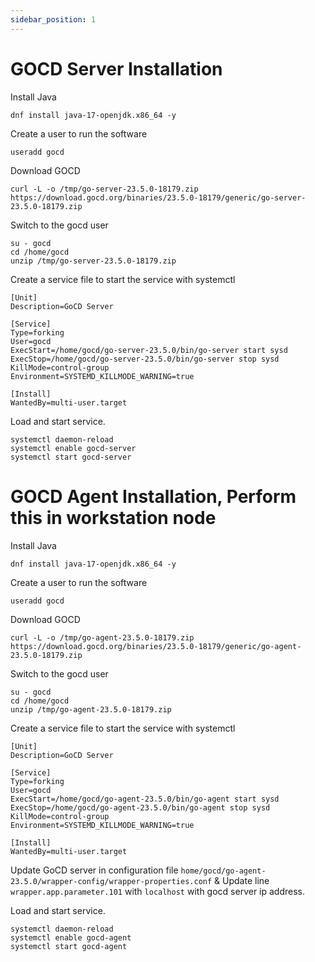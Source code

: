 ```yaml
---
sidebar_position: 1
---
```


# GOCD Server Installation

Install Java

```shell 
dnf install java-17-openjdk.x86_64 -y
```

Create a user to run the software

```shell 
useradd gocd
```

Download GOCD 

```shell
curl -L -o /tmp/go-server-23.5.0-18179.zip  https://download.gocd.org/binaries/23.5.0-18179/generic/go-server-23.5.0-18179.zip 
```

Switch to the gocd user 

```shell
su - gocd 
cd /home/gocd 
unzip /tmp/go-server-23.5.0-18179.zip
```

Create a service file to start the service with systemctl

```unit file (systemd) title=/etc/systemd/system/gocd-server.service
[Unit]
Description=GoCD Server

[Service]
Type=forking
User=gocd
ExecStart=/home/gocd/go-server-23.5.0/bin/go-server start sysd
ExecStop=/home/gocd/go-server-23.5.0/bin/go-server stop sysd
KillMode=control-group
Environment=SYSTEMD_KILLMODE_WARNING=true

[Install]
WantedBy=multi-user.target
```
Load and start service.

```shell 
systemctl daemon-reload
systemctl enable gocd-server 
systemctl start gocd-server
```

# GOCD Agent Installation, Perform this in workstation node

Install Java

```shell 
dnf install java-17-openjdk.x86_64 -y
```

Create a user to run the software

```shell 
useradd gocd
```

Download GOCD

```shell
curl -L -o /tmp/go-agent-23.5.0-18179.zip https://download.gocd.org/binaries/23.5.0-18179/generic/go-agent-23.5.0-18179.zip
```

Switch to the gocd user

```shell
su - gocd 
cd /home/gocd 
unzip /tmp/go-agent-23.5.0-18179.zip
```

Create a service file to start the service with systemctl

```unit file (systemd) title=/etc/systemd/system/gocd-agent.service
[Unit]
Description=GoCD Server

[Service]
Type=forking
User=gocd
ExecStart=/home/gocd/go-agent-23.5.0/bin/go-agent start sysd
ExecStop=/home/gocd/go-agent-23.5.0/bin/go-agent stop sysd
KillMode=control-group
Environment=SYSTEMD_KILLMODE_WARNING=true

[Install]
WantedBy=multi-user.target
```

Update GoCD server in configuration file `home/gocd/go-agent-23.5.0/wrapper-config/wrapper-properties.conf`  & Update line `wrapper.app.parameter.101` with `localhost` with gocd server ip address.

Load and start service.

```shell 
systemctl daemon-reload
systemctl enable gocd-agent 
systemctl start gocd-agent
```


